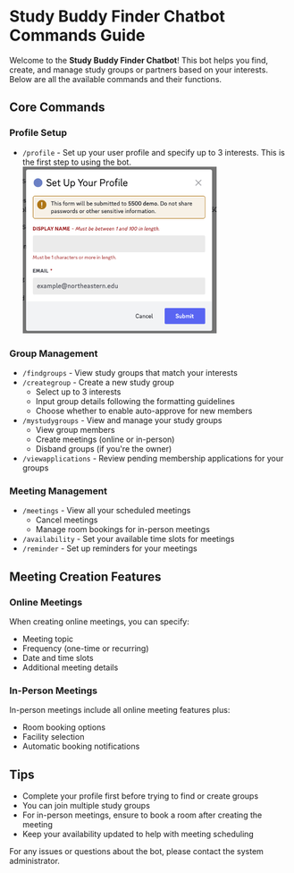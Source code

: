 # Study Buddy Finder Chatbot Commands Guide

Welcome to the **Study Buddy Finder Chatbot**! This bot helps you find, create, and manage study groups or partners based on your interests. Below are all the available commands and their functions.

## Core Commands

### Profile Setup
- `/profile` - Set up your user profile and specify up to 3 interests. This is the first step to using the bot.
![profile](image.png)

### Group Management
- `/findgroups` - View study groups that match your interests
- `/creategroup` - Create a new study group
  - Select up to 3 interests
  - Input group details following the formatting guidelines
  - Choose whether to enable auto-approve for new members
- `/mystudygroups` - View and manage your study groups
  - View group members
  - Create meetings (online or in-person)
  - Disband groups (if you're the owner)
- `/viewapplications` - Review pending membership applications for your groups

### Meeting Management
- `/meetings` - View all your scheduled meetings
  - Cancel meetings
  - Manage room bookings for in-person meetings
- `/availability` - Set your available time slots for meetings
- `/reminder` - Set up reminders for your meetings

## Meeting Creation Features

### Online Meetings
When creating online meetings, you can specify:
- Meeting topic
- Frequency (one-time or recurring)
- Date and time slots
- Additional meeting details

### In-Person Meetings
In-person meetings include all online meeting features plus:
- Room booking options
- Facility selection
- Automatic booking notifications

## Tips
- Complete your profile first before trying to find or create groups
- You can join multiple study groups
- For in-person meetings, ensure to book a room after creating the meeting
- Keep your availability updated to help with meeting scheduling

For any issues or questions about the bot, please contact the system administrator.